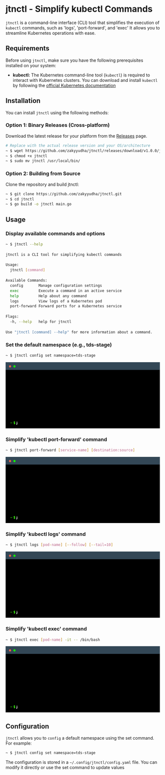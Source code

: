 # jtnctl - Simplify kubectl Commands

`jtnctl` is a command-line interface (CLI) tool that simplifies the execution of `kubectl` commands, such as 'logs', 'port-forward', and 'exec'  It allows you to streamline Kubernetes operations with ease.
## Requirements

Before using `jtnctl`, make sure you have the following prerequisites installed on your system:

- **kubectl:** The Kubernetes command-line tool (`kubectl`) is required to interact with Kubernetes clusters. You can download and install `kubectl` by following the [official Kubernetes documentation](https://kubernetes.io/docs/tasks/tools/install-kubectl/)

## Installation

You can install `jtnctl` using the following methods:

### Option 1: Binary Releases (Cross-platform)

Download the latest release for your platform from the [Releases](https://github.com/zakyyudha/jtnctl/releases) page.

```bash
# Replace with the actual release version and your OS/architecture
~ $ wget https://github.com/zakyyudha/jtnctl/releases/download/v1.0.0/jtnctl_v1.0.0_linux_amd64 -O jtnctl
~ $ chmod +x jtnctl
~ $ sudo mv jtnctl /usr/local/bin/
```

### Option 2: Building from Source
Clone the repository and build jtnctl:
```bash
~ $ git clone https://github.com/zakyyudha/jtnctl.git
~ $ cd jtnctl
~ $ go build -o jtnctl main.go
```

## Usage
### Display available commands and options
```bash
~ $ jtnctl --help

jtnctl is a CLI tool for simplifying kubectl commands

Usage:
  jtnctl [command]

Available Commands:
  config       Manage configuration settings
  exec         Execute a command in an active service
  help         Help about any command
  logs         View logs of a Kubernetes pod
  port-forward Forward ports for a Kubernetes service

Flags:
  -h, --help   help for jtnctl

Use "jtnctl [command] --help" for more information about a command.
```

### Set the default namespace (e.g., tds-stage)
```bash
~ $ jtnctl config set namespace=tds-stage
```
![config-set](./docs/config-set.gif)

### Simplify 'kubectl port-forward' command
```bash
~ $ jtnctl port-forward [service-name] [destination:source]
```
![config-set](./docs/port-forward.gif)

### Simplify 'kubectl logs' command
```bash
~ $ jtnctl logs [pod-name] [--follow] [--tail=10]
```
![config-set](./docs/logs.gif)

### Simplify 'kubectl exec' command
```bash
~ $ jtnctl exec [pod-name] -it -- /bin/bash
```
![config-set](./docs/exec.gif)

## Configuration
`jtnctl` allows you to `config` a default namespace using the set command. For example:
```bash
~ $ jtnctl config set namespace=tds-stage
```

The configuration is stored in a `~/.config/jtnctl/config.yaml` file. You can modify it directly or use the set command to update values
